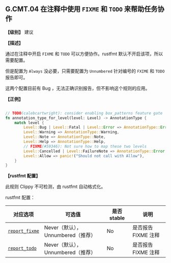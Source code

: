 ## G.CMT.04  在注释中使用 `FIXME` 和 `TODO` 来帮助任务协作

**【级别】** 建议

**【描述】**

通过在注释中开启 `FIXME` 和 `TODO` 可以方便协作。rustfmt 默认不开启该项，所以需要配置。

但是配置为 `Always` 没必要，只需要配置为 `Unnumbered` 针对编号的 `FXIME` 和 `TODO` 报告即可。

这两个配置目前有 Bug ，无法正确识别报告，但不影响这个规则的应用。

**【正例】**

```rust

// TODO(calebcartwright): consider enabling box_patterns feature gate
fn annotation_type_for_level(level: Level) -> AnnotationType {
    match level {
        Level::Bug | Level::Fatal | Level::Error => AnnotationType::Error,
        Level::Warning => AnnotationType::Warning,
        Level::Note => AnnotationType::Note,
        Level::Help => AnnotationType::Help,
        // FIXME(#59346): Not sure how to map these two levels
        Level::Cancelled | Level::FailureNote => AnnotationType::Error,
        Level::Allow => panic!("Should not call with Allow"),
    }
}
```

**【rustfmt 配置】**

此规则 Clippy 不可检测，由 rustfmt 自动格式化。

rustfmt 配置：

| 对应选项 | 可选值 | 是否 stable | 说明 |
| ------ | ---- | ---- | ---- | 
| [`report_fixme`](https://rust-lang.github.io/rustfmt/?#report_fixme) | Never（默认），Unnumbered（推荐） | No|  是否报告 FIXME 注释 |
| [`report_todo`](https://rust-lang.github.io/rustfmt/?#report_todo) | Never（默认），Unnumbered（推荐） | No|  是否报告 FIXME 注释 |